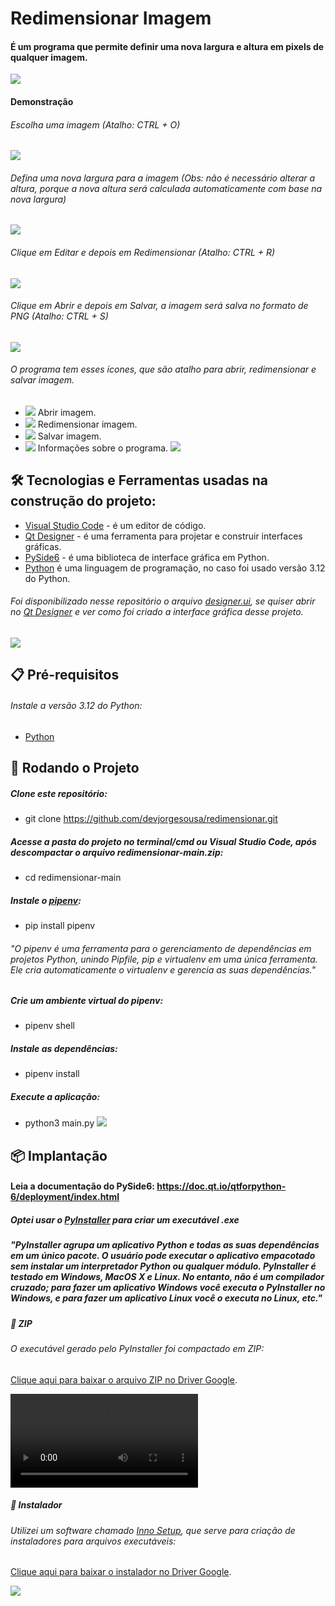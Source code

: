 # Redimensionar Imagem

#### É um programa que permite definir uma nova largura e altura em pixels de qualquer imagem.
![](./Screenshots/print.png)

#### Demonstração

###### Escolha uma imagem (Atalho: CTRL + O)
![](./Screenshots/demonstracao.gif)
###### Defina uma nova largura para a imagem (Obs: não é necessário alterar a altura, porque a nova altura será calculada automaticamente com base na nova largura)
![](./Screenshots/demonstracao2.gif)
###### Clique em Editar e depois em Redimensionar (Atalho: CTRL + R)
![](./Screenshots/demonstracao3.gif)
###### Clique em Abrir e depois em Salvar, a imagem será salva no formato de PNG (Atalho: CTRL + S)
![](./Screenshots/demonstracao4.gif)
###### O programa tem esses ícones, que são atalho para abrir, redimensionar e salvar imagem.
* ![](./Screenshots/icones/abrir.svg) Abrir imagem.
* ![](./Screenshots/icones/redimensionar.svg) Redimensionar imagem.
* ![](./Screenshots/icones/salvar.svg) Salvar imagem.
* ![](./Screenshots/icones/sobre.svg) Informações sobre o programa.
![](./Screenshots/atalhos.gif)

## 🛠️ Tecnologias e Ferramentas usadas na construção do projeto:

* [Visual Studio Code](https://code.visualstudio.com/) - é um editor de código.
* [Qt Designer](https://build-system.fman.io/qt-designer-download) - é uma ferramenta para projetar e construir interfaces gráficas.
* [PySide6](https://doc.qt.io/qtforpython-6/quickstart.html#quick-start) - é uma biblioteca de interface gráfica em Python.
* [Python](https://www.python.org/downloads/) é uma linguagem de programação, no caso foi usado versão 3.12 do Python.

###### Foi disponibilizado nesse repositório o arquivo [designer.ui](https://github.com/devjorgesousa/redimensionar/blob/main/designer.ui), se quiser abrir no [Qt Designer](https://build-system.fman.io/qt-designer-download) e ver como foi criado a interface gráfica desse projeto.
![](./Screenshots/qtdesigner.gif)
  
## 📋 Pré-requisitos

###### Instale a versão 3.12 do Python:
* [Python](https://www.python.org/downloads/)

## 🎲 Rodando o Projeto

##### Clone este repositório:
* git clone https://github.com/devjorgesousa/redimensionar.git

##### Acesse a pasta do projeto no terminal/cmd ou Visual Studio Code, após descompactar o arquivo redimensionar-main.zip:
* cd redimensionar-main

##### Instale o [pipenv](https://pipenv.pypa.io/en/latest/):
* pip install pipenv 

###### "O pipenv é uma ferramenta para o gerenciamento de dependências em projetos Python, unindo Pipfile, pip e virtualenv em uma única ferramenta. Ele cria automaticamente o virtualenv e gerencia as suas dependências."

##### Crie um ambiente virtual do pipenv:
* pipenv shell

##### Instale as dependências:
* pipenv install

##### Execute a aplicação:
* python3 main.py
![](./Screenshots/rodandoprojeto.gif)

## 📦 Implantação

#### Leia a documentação do PySide6: https://doc.qt.io/qtforpython-6/deployment/index.html

##### Optei usar o [PyInstaller](https://pyinstaller.org/en/stable/) para criar um executável .exe

##### "PyInstaller agrupa um aplicativo Python e todas as suas dependências em um único pacote. O usuário pode executar o aplicativo empacotado sem instalar um interpretador Python ou qualquer módulo. PyInstaller é testado em Windows, MacOS X e Linux. No entanto, não é um compilador cruzado; para fazer um aplicativo Windows você executa o PyInstaller no Windows, e para fazer um aplicativo Linux você o executa no Linux, etc."

##### 🔧 ZIP
###### O executável gerado pelo PyInstaller foi compactado em ZIP:
[Clique aqui para baixar o arquivo ZIP no Driver Google](https://drive.google.com/file/d/180crcJylCdTzQL3ATgVIz4qY8k8m-t42/view?usp=sharing).

![](./Screenshots/zip.webm)

##### 🔧 Instalador 
###### Utilizei um software chamado [Inno Setup](https://jrsoftware.org/isdl.php#stable), que serve para criação de instaladores para arquivos executáveis:
[Clique aqui para baixar o instalador no Driver Google](https://drive.google.com/file/d/1NxJynTmMNL2KWnmtFMDmD5jNX336u1M8/view?usp=sharing).

![](./Screenshots/instalador.gif)




